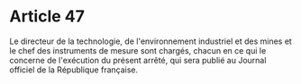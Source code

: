 # Article 47

Le directeur de la technologie, de l'environnement industriel et des mines et le chef des instruments de mesure sont chargés, chacun en ce qui le concerne de l'exécution du présent arrêté, qui sera publié au Journal officiel de la République française.
